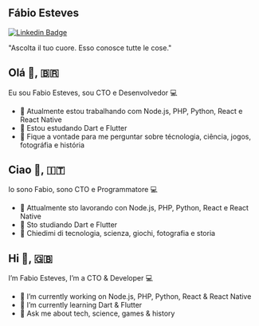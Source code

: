 ## Fábio Esteves
[![Linkedin Badge](https://img.shields.io/badge/-fabiomartineves-blue?style=flat-square&logo=Linkedin&logoColor=white&link=https://www.linkedin.com/in/fabiomartineves/)](https://www.linkedin.com/in/fabiomartineves/)

"Ascolta il tuo cuore. Esso conosce tutte le cose."

## Olá 👋, 🇧🇷
Eu sou Fabio Esteves, sou CTO e Desenvolvedor 💻 

- 🔭 Atualmente estou trabalhando com Node.js, PHP, Python, React e React Native
- 🌱 Estou estudando Dart e Flutter
- 💬 Fique a vontade para me perguntar sobre técnologia, ciência, jogos, fotográfia e história

## Ciao 👋, 🇮🇹
Io sono Fabio, sono CTO e Programmatore 💻 

- 🔭 Attualmente sto lavorando con Node.js, PHP, Python, React e React Native
- 🌱 Sto studiando Dart e Flutter
- 💬 Chiedimi di tecnologia, scienza, giochi, fotografia e storia

## Hi 👋, 🇬🇧
I’m Fabio Esteves, I’m a CTO & Developer 💻 

- 🔭 I’m currently working on Node.js, PHP, Python, React & React Native
- 🌱 I’m currently learning Dart & Flutter
- 💬 Ask me about tech, science, games & history

